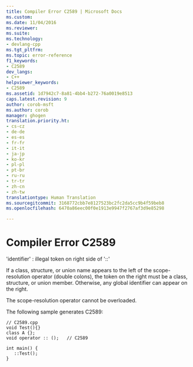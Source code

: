 ```yaml
---
title: Compiler Error C2589 | Microsoft Docs
ms.custom: 
ms.date: 11/04/2016
ms.reviewer: 
ms.suite: 
ms.technology:
- devlang-cpp
ms.tgt_pltfrm: 
ms.topic: error-reference
f1_keywords:
- C2589
dev_langs:
- C++
helpviewer_keywords:
- C2589
ms.assetid: 1d7942c7-8a81-4bb4-b272-76a0019e8513
caps.latest.revision: 9
author: corob-msft
ms.author: corob
manager: ghogen
translation.priority.ht:
- cs-cz
- de-de
- es-es
- fr-fr
- it-it
- ja-jp
- ko-kr
- pl-pl
- pt-br
- ru-ru
- tr-tr
- zh-cn
- zh-tw
translationtype: Human Translation
ms.sourcegitcommit: 3168772cbb7e8127523bc2fc2da5cc9b4f59beb8
ms.openlocfilehash: 6470a86eec00f0e1913e9947f2767af3d9e85298

---
```

# Compiler Error C2589
'identifier' : illegal token on right side of '::'  
  
 If a class, structure, or union name appears to the left of the scope-resolution operator (double colons), the token on the right must be a class, structure, or union member. Otherwise, any global identifier can appear on the right.  
  
 The scope-resolution operator cannot be overloaded.  
  
 The following sample generates C2589:  
  
```  
// C2589.cpp  
void Test(){}  
class A {};  
void operator :: ();   // C2589  
  
int main() {  
   ::Test();  
}  
```


<!--HONumber=Jan17_HO2-->


